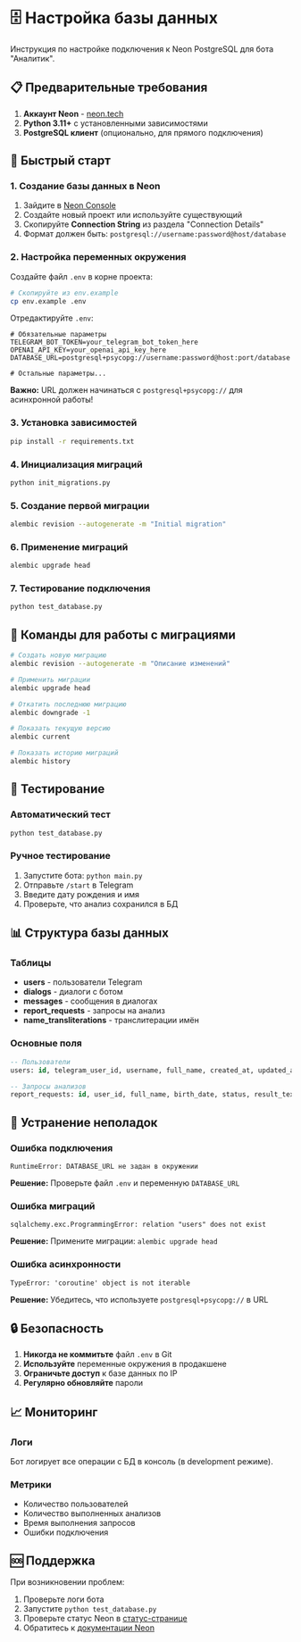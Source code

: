 # 🗄️ Настройка базы данных

Инструкция по настройке подключения к Neon PostgreSQL для бота "Аналитик".

## 📋 Предварительные требования

1. **Аккаунт Neon** - [neon.tech](https://neon.tech)
2. **Python 3.11+** с установленными зависимостями
3. **PostgreSQL клиент** (опционально, для прямого подключения)

## 🚀 Быстрый старт

### 1. Создание базы данных в Neon

1. Зайдите в [Neon Console](https://console.neon.tech)
2. Создайте новый проект или используйте существующий
3. Скопируйте **Connection String** из раздела "Connection Details"
4. Формат должен быть: `postgresql://username:password@host/database`

### 2. Настройка переменных окружения

Создайте файл `.env` в корне проекта:

```bash
# Скопируйте из env.example
cp env.example .env
```

Отредактируйте `.env`:

```env
# Обязательные параметры
TELEGRAM_BOT_TOKEN=your_telegram_bot_token_here
OPENAI_API_KEY=your_openai_api_key_here
DATABASE_URL=postgresql+psycopg://username:password@host:port/database

# Остальные параметры...
```

**Важно:** URL должен начинаться с `postgresql+psycopg://` для асинхронной работы!

### 3. Установка зависимостей

```bash
pip install -r requirements.txt
```

### 4. Инициализация миграций

```bash
python init_migrations.py
```

### 5. Создание первой миграции

```bash
alembic revision --autogenerate -m "Initial migration"
```

### 6. Применение миграций

```bash
alembic upgrade head
```

### 7. Тестирование подключения

```bash
python test_database.py
```

## 🔧 Команды для работы с миграциями

```bash
# Создать новую миграцию
alembic revision --autogenerate -m "Описание изменений"

# Применить миграции
alembic upgrade head

# Откатить последнюю миграцию
alembic downgrade -1

# Показать текущую версию
alembic current

# Показать историю миграций
alembic history
```

## 🧪 Тестирование

### Автоматический тест

```bash
python test_database.py
```

### Ручное тестирование

1. Запустите бота: `python main.py`
2. Отправьте `/start` в Telegram
3. Введите дату рождения и имя
4. Проверьте, что анализ сохранился в БД

## 📊 Структура базы данных

### Таблицы

- **users** - пользователи Telegram
- **dialogs** - диалоги с ботом
- **messages** - сообщения в диалогах
- **report_requests** - запросы на анализ
- **name_transliterations** - транслитерации имён

### Основные поля

```sql
-- Пользователи
users: id, telegram_user_id, username, full_name, created_at, updated_at

-- Запросы анализов
report_requests: id, user_id, full_name, birth_date, status, result_text, error, created_at, updated_at
```

## 🚨 Устранение неполадок

### Ошибка подключения

```
RuntimeError: DATABASE_URL не задан в окружении
```

**Решение:** Проверьте файл `.env` и переменную `DATABASE_URL`

### Ошибка миграций

```
sqlalchemy.exc.ProgrammingError: relation "users" does not exist
```

**Решение:** Примените миграции: `alembic upgrade head`

### Ошибка асинхронности

```
TypeError: 'coroutine' object is not iterable
```

**Решение:** Убедитесь, что используете `postgresql+psycopg://` в URL

## 🔒 Безопасность

1. **Никогда не коммитьте** файл `.env` в Git
2. **Используйте** переменные окружения в продакшене
3. **Ограничьте доступ** к базе данных по IP
4. **Регулярно обновляйте** пароли

## 📈 Мониторинг

### Логи

Бот логирует все операции с БД в консоль (в development режиме).

### Метрики

- Количество пользователей
- Количество выполненных анализов
- Время выполнения запросов
- Ошибки подключения

## 🆘 Поддержка

При возникновении проблем:

1. Проверьте логи бота
2. Запустите `python test_database.py`
3. Проверьте статус Neon в [статус-странице](https://status.neon.tech)
4. Обратитесь к [документации Neon](https://neon.tech/docs)
